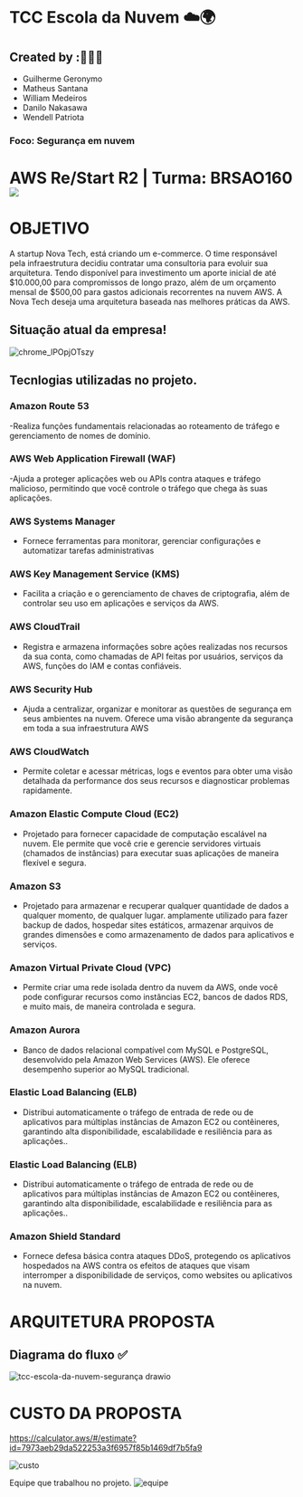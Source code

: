 # TCC Escola da Nuvem ☁️🌍

## Created by :🙋🏾‍♂️

- Guilherme Geronymo
- Matheus Santana
- William Medeiros
- Danilo Nakasawa
- Wendell Patriota

### Foco: Segurança em nuvem

# AWS Re/Start R2 | Turma: BRSAO160 <img src="https://img.shields.io/badge/Em%20Andamento-8A2BE2"/>

# OBJETIVO

A startup Nova Tech, está criando um e-commerce. O time responsável pela infraestrutura decidiu contratar uma consultoria para evoluir sua arquitetura. Tendo disponível para investimento um aporte inicial de até $10.000,00 para compromissos de longo prazo, além de um orçamento mensal de $500,00 para gastos adicionais recorrentes na nuvem AWS. A Nova Tech deseja uma arquitetura baseada nas melhores práticas da AWS.

## Situação atual da empresa!

![chrome_lPOpjOTszy](https://github.com/user-attachments/assets/3fb9f091-9a17-4451-a0e4-4c1563621720)

## Tecnlogias utilizadas no projeto.

### Amazon Route 53
-Realiza funções fundamentais relacionadas ao roteamento de tráfego e gerenciamento de nomes de domínio.

### AWS Web Application Firewall (WAF)
-Ajuda a proteger aplicações web ou APIs contra ataques e tráfego malicioso, permitindo que você controle o tráfego que chega às suas aplicações.

### AWS Systems Manager
- Fornece ferramentas para monitorar, gerenciar configurações e automatizar tarefas administrativas

### AWS Key Management Service (KMS)
- Facilita a criação e o gerenciamento de chaves de criptografia, além de controlar seu uso em aplicações e serviços da AWS.

### AWS CloudTrail
- Registra e armazena informações sobre ações realizadas nos recursos da sua conta, como chamadas de API feitas por usuários, serviços da AWS, funções do IAM e contas confiáveis.

### AWS Security Hub
- Ajuda a centralizar, organizar e monitorar as questões de segurança em seus ambientes na nuvem. Oferece uma visão abrangente da 
segurança em toda a sua infraestrutura AWS

### AWS CloudWatch
- Permite coletar e acessar métricas, logs e eventos para obter uma visão detalhada da performance dos seus recursos e diagnosticar problemas rapidamente.

### Amazon Elastic Compute Cloud (EC2)
- Projetado para fornecer capacidade de computação escalável na nuvem. Ele permite que você crie e gerencie servidores virtuais (chamados de instâncias) para executar suas aplicações de maneira flexível e segura.

### Amazon S3
- Projetado para armazenar e recuperar 
qualquer quantidade de dados a qualquer momento, de qualquer lugar. amplamente 
utilizado para fazer backup de dados, hospedar sites estáticos, armazenar arquivos de grandes dimensões e como armazenamento de dados para aplicativos e serviços.

### Amazon Virtual Private Cloud (VPC)
- Permite criar uma rede isolada dentro da nuvem da AWS, onde você pode configurar recursos como instâncias EC2, bancos de dados RDS, e muito mais, de maneira controlada e segura.

### Amazon Aurora
- Banco de dados relacional compatível com MySQL e PostgreSQL, desenvolvido pela Amazon Web Services (AWS). Ele oferece desempenho superior ao MySQL tradicional.

### Elastic Load Balancing (ELB)
- Distribui automaticamente o tráfego de entrada de rede ou de aplicativos para múltiplas instâncias de Amazon EC2 ou contêineres, garantindo alta disponibilidade, escalabilidade e resiliência para as aplicações..

### Elastic Load Balancing (ELB)
- Distribui automaticamente o tráfego de entrada de rede ou de aplicativos para múltiplas instâncias de Amazon EC2 ou contêineres, garantindo alta disponibilidade, escalabilidade e resiliência para as aplicações..

### Amazon Shield Standard
- Fornece defesa básica contra ataques DDoS, protegendo os aplicativos hospedados na AWS contra os efeitos de ataques que visam interromper a disponibilidade de serviços, como websites ou aplicativos na nuvem.

# ARQUITETURA PROPOSTA

## Diagrama do fluxo ✅

![tcc-escola-da-nuvem-segurança drawio](https://github.com/user-attachments/assets/0d05d583-2065-4cda-a09e-8b1e384746a9)

# CUSTO DA PROPOSTA

https://calculator.aws/#/estimate?id=7973aeb29da522253a3f6957f85b1469df7b5fa9

![custo](https://github.com/user-attachments/assets/905d53fc-7b4e-482d-aca6-4f0509b6dedd)

Equipe que trabalhou no projeto.
![equipe](https://github.com/user-attachments/assets/1ffd5895-9820-43d3-85b0-2441ffbe4544)

